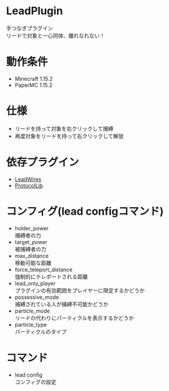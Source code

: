 # LeadPlugin
手つなぎプラグイン  
リードで対象と一心同体、離れなれない！  

# 動作条件  
- Minecraft 1.15.2
- PaperMC 1.15.2

# 仕様  
- リードを持って対象を右クリックして捕縛  
- 再度対象をリードを持って右クリックして解放

# 依存プラグイン  
- [LeadWires](https://www.spigotmc.org/resources/leadwires.76515/)  
- [ProtocolLib](https://www.spigotmc.org/resources/protocollib.1997/)

# コンフィグ(lead configコマンド)
- holder_power  
  捕縛者の力　　
- target_power  
  被捕縛者の力
- max_distance  
  移動可能な距離  
- force_teleport_distance  
  強制的にテレポートされる距離
- lead_only_player  
  プラグインの有効範囲をプレイヤーに限定するかどうか  
- possessive_mode  
  捕縛されている人が捕縛不可能かどうか
- particle_mode  
  リードの代わりにパーティクルを表示するかどうか
- particle_type  
  パーティクルのタイプ
  
# コマンド  
- lead config  
  コンフィグの設定
